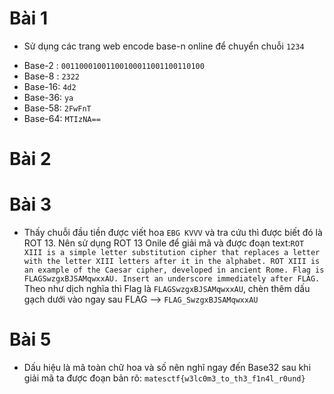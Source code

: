 # Bài 1
- Sử dụng các trang web encode base-n online để  chuyển chuỗi `1234`
+ Base-2 : `00110001001100100011001100110100`
+ Base-8 : `2322`
+ Base-16: `4d2`
+ Base-36: `ya`
+ Base-58: `2FwFnT`
+ Base-64: `MTIzNA==`

# Bài 2

# Bài 3 
- Thấy chuỗi đầu tiền được viết hoa `EBG KVVV` và tra cứu thì được biết đó là ROT 13. Nên sử dụng ROT 13 Onile để giải mã và được đoạn text:`ROT XIII is a simple letter substitution cipher that replaces a letter with the letter XIII letters after it in the alphabet. ROT XIII is an example of the Caesar cipher, developed in ancient Rome. Flag is FLAGSwzgxBJSAMqwxxAU. Insert an underscore immediately after FLAG.` Theo như dịch nghĩa thì Flag là `FLAGSwzgxBJSAMqwxxAU`, chèn thêm dấu gạch dưới vào ngay sau FLAG --> `FLAG_SwzgxBJSAMqwxxAU`

# Bài 5
- Dấu hiệu là mã toàn chữ hoa và số nên nghĩ ngay đến Base32 sau khi giải mã ta được đoạn bản rõ: ```matesctf{w3lc0m3_to_th3_f1n4l_r0und}```	
